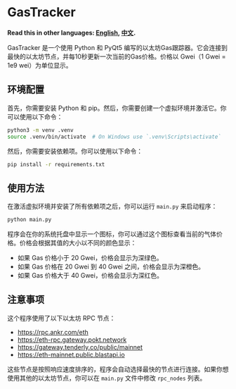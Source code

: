 # GasTracker
**Read this in other languages: [English](README.en.md), [中文](README.md).**

GasTracker 是一个使用 Python 和 PyQt5 编写的以太坊Gas跟踪器。它会连接到最快的以太坊节点，并每10秒更新一次当前的Gas价格。价格以 Gwei（1 Gwei = 1e9 wei）为单位显示。

## 环境配置

首先，你需要安装 Python 和 pip。然后，你需要创建一个虚拟环境并激活它。你可以使用以下命令：

```bash
python3 -m venv .venv
source .venv/bin/activate  # On Windows use `.venv\Scripts\activate`
```

然后，你需要安装依赖项。你可以使用以下命令：

```bash
pip install -r requirements.txt
```

## 使用方法

在激活虚拟环境并安装了所有依赖项之后，你可以运行 `main.py` 来启动程序：

```bash
python main.py
```

程序会在你的系统托盘中显示一个图标，你可以通过这个图标查看当前的气体价格。价格会根据其值的大小以不同的颜色显示：

- 如果 Gas 价格小于 20 Gwei，价格会显示为深绿色。
- 如果 Gas 价格在 20 Gwei 到 40 Gwei 之间，价格会显示为深橙色。
- 如果 Gas 价格大于 40 Gwei，价格会显示为深红色。

## 注意事项

这个程序使用了以下以太坊 RPC 节点：

- https://rpc.ankr.com/eth
- https://eth-rpc.gateway.pokt.network
- https://gateway.tenderly.co/public/mainnet
- https://eth-mainnet.public.blastapi.io

这些节点是按照响应速度排序的，程序会自动选择最快的节点进行连接。如果你想使用其他的以太坊节点，你可以在 `main.py` 文件中修改 `rpc_nodes` 列表。